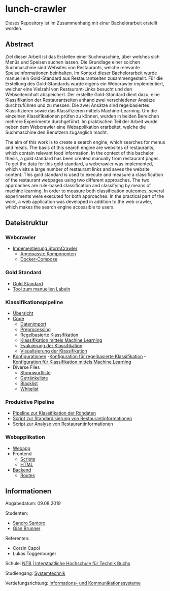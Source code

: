 # lunch-crawler
Dieses Repository ist im Zusammenhang mit einer Bachelorarbeit erstellt worden.
## Abstract
Ziel dieser Arbeit ist das Erstellen einer Suchmaschine, über welches sich Menüs und Speisen suchen lassen.
Die Grundlage einer solchen Suchmaschine sind Websites von Restaurants, welche relevante Speiseinformationen beinhalten.
Im Kontext dieser Bachelorarbeit wurde manuell ein Gold-Standard aus Restaurantseiten zusammengestellt.
Für die Erstellung des Gold-Standards wurde eigens ein Webcrawler implementiert, welcher eine Vielzahl von Restaurant-Links besucht und den Webseiteninhalt abspeichert.
Der erstellte Gold-Standard dient dazu, eine Klassifikation der Restaurantseiten anhand zwei verschiedener Ansätze durchzuführen und zu messen.
Die zwei Ansätze sind regelbasiertes Klassifizieren sowie das Klassifizieren mittels Machine-Learning.
Um die einzelnen Klassifikationen prüfen zu können, wurden in beiden Bereichen mehrere Experimente durchgeführt.
Im praktischen Teil der Arbeit wurde neben dem Webcrawler eine Webapplikation erarbeitet, welche die Suchmaschine den Benutzern zugänglich macht.

The aim of this work is to create a search engine, which searches for menus and meals.
The basis of this search engine are websites of restaurants, which contain relevant food information.
In the context of this bachelor thesis, a gold standard has been created manually from restaurant pages.
To get the data for this gold standard, a webcrawler was implemented, which visits a large number of restaurant links and saves the website content.
This gold standard is used to execute and measure a classification of the restaurant webpages using two different approaches.
The two approaches are rule-based classification and classifying by means of machine learning.
In order to measure both classification outcomes, several experiments were executed for both approaches.
In the practical part of the work, a web application was developed in addition to the web crawler, which makes the search engine accessible to users.

## Dateistruktur
### Webcrawler
- [Impementierung StormCrawler](https://github.com/s-santoro/lunch-crawler/tree/master/storm-crawler-master)
  - [Angepasste Komponenten](https://github.com/s-santoro/lunch-crawler/tree/master/storm-crawler-master/archetype/src/main/resources/archetype-resources/src/main/java/ntb/iks)
  - [Docker-Compose](https://github.com/s-santoro/lunch-crawler/tree/master/storm-cluster)
  
### Gold Standard
- [Gold Standard](https://github.com/s-santoro/lunch-crawler/tree/master/gold-standard)
- [Tool zum manuellen Labeln]()

### Klassifikationspipeline
- [Übersicht](https://github.com/s-santoro/lunch-crawler/tree/master/classification)
- [Code](https://github.com/s-santoro/lunch-crawler/tree/master/classification/scripts)
  - [Datenimport](https://github.com/s-santoro/lunch-crawler/blob/master/classification/scripts/Importer.py)
  - [Preprocessing](https://github.com/s-santoro/lunch-crawler/blob/master/classification/scripts/Preprocessor.py)
  - [Regelbasierte Klassifikation](https://github.com/s-santoro/lunch-crawler/blob/master/classification/scripts/RulebasedClassifier.py)
  - [Klassifikation mittels Machine Learning](https://github.com/s-santoro/lunch-crawler/blob/master/classification/scripts/MLClassifiers.py)
  - [Evaluierung der Klassifikation](https://github.com/s-santoro/lunch-crawler/blob/master/classification/scripts/Evaluator.py)
  - [Visualisierung der Klassifikation](https://github.com/s-santoro/lunch-crawler/blob/master/classification/scripts/DataVisualizer.py)
- [Konfigurationen](https://github.com/s-santoro/lunch-crawler/tree/master/classification/scripts/configs)
  -[Konfiguration für regelbasierte Klassifikation](https://github.com/s-santoro/lunch-crawler/blob/master/classification/scripts/configs/ConfigurationsRB.py)
  -[Konfiguration für Klassifikation mittels Machine Learning](https://github.com/s-santoro/lunch-crawler/blob/master/classification/scripts/configs/ConfigurationsML.py)
- Diverse Files
  - [Stoppwortliste](https://github.com/s-santoro/lunch-crawler/blob/master/classification/stopwords_no_umlaute.txt)
  - [Getränkeliste](https://github.com/s-santoro/lunch-crawler/blob/master/classification/beverage_list.txt)
  - [Blacklist](https://github.com/s-santoro/lunch-crawler/blob/master/classification/blacklist.txt)
  - [Whitelist](https://github.com/s-santoro/lunch-crawler/blob/master/classification/whitelist.txt)
  
### Produktive Pipeline
- [Pipeline zur Klassifikation der Rohdaten](https://github.com/s-santoro/lunch-crawler/tree/master/prod-pipeline/classification)
- [Script zur Standardisierung von Restaurantinformationen](https://github.com/s-santoro/lunch-crawler/blob/master/prod-pipeline/nodejs/standardize_data.js)
- [Script zur Analyse von Restaurantinformationen](https://github.com/s-santoro/lunch-crawler/blob/master/prod-pipeline/nodejs/analyze_data.js)

### Webapplikation
- [Webapp](https://github.com/s-santoro/lunch-crawler/tree/master/webapp-lunch-crawler)
- Frontend
  - [Scripts](https://github.com/s-santoro/lunch-crawler/tree/master/webapp-lunch-crawler/public/javascripts)
  - [HTML](https://github.com/s-santoro/lunch-crawler/tree/master/webapp-lunch-crawler/views)
- [Backend](https://github.com/s-santoro/lunch-crawler/blob/master/webapp-lunch-crawler/app.js)
  - [Routes](https://github.com/s-santoro/lunch-crawler/tree/master/webapp-lunch-crawler/routes)
  
## Informationen
Abgabedatum: 09.08.2019

Studenten:
- [Sandro Santoro](https://github.com/s-santoro)
- [Gian Brunner](https://github.com/gianbrunner)

Referenten:
- Corsin Capol
- Lukas Toggenburger

Schule:
[NTB | Interstaatliche Hochschule für Technik Buchs](http://ntb.ch)

Studiengang:
[Systemtechnik](https://www.ntb.ch/studium/systemtechnik/)

Vertiefungsrichtung:
[Informations- und Kommunikationssysteme](https://www.ntb.ch/studium/systemtechnik/studienrichtungen/iks/)
